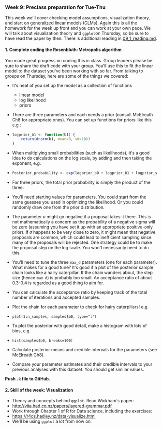 ### Week 9: Preclass preparation for Tue-Thu

This week we'll cover checking model assumptions, visualization theory, and start on generalized linear models (GLMs). Again this is all the homework for the week up front and you can work at your own pace. We will talk about visualization theory and `ggplot`on Thursday, so be sure to have read the paper by then. There is additional reading in [09_1_reading.md](09_1_reading.md).



#### 1. Complete coding the Rosenbluth-Metropolis algorithm

You made great progress on coding this in class. Group leaders please be sure to share the draft code with your group. You'll use this to fit the linear model to the dataset you've been working with so far. From talking to groups on Thursday, here are some of the things we covered:

* It's neat of you set up the model as a collection of functions

  * linear model
  * log likelihood
  * priors

* There are three parameters and each needs a prior (consult McElreath Ch8 for appropriate ones). You can set up functions for priors like this e.g.:

* ```R
  logprior_b1 <- function(b1) {
      return(dnorm(b1, mean=0, sd=10))
  }
  ```

* When multiplying small probabilities (such as likelihoods), it's a good idea to do calculations on the log scale, by adding and then taking the exponent, e.g.

* ```R
  Posterior_probability <- exp(logprior_b0 + logprior_b1 + logprior_sigma + log_likelihood)
  ```

* For three priors, the total prior probability is simply the product of the three.

* You'll need starting values for parameters. You could start from the same guesses you used in optimizing the likelihood. Or you could randomly draw one from the prior distribution.

* The parameter $\sigma$ might go negative if a proposal takes it there. This is not mathematically a concern as the probability of a negative sigma will be zero (assuming you have set it up with an appropriate positive-only prior). If $\sigma$ happens to be very close to zero, it might mean that negative proposals are common, which could lead to inefficient sampling since many of the proposals will be rejected. One strategy could be to make the proposal step on the log scale. You won't necessarily need to do this.

* You'll need to tune the three `max_d` parameters (one for each parameter). What makes for a good tune? It's good if a plot of the posterior sample chain looks like a hairy caterpillar. If the chain wanders about, the step size (hence `max_d`) is probably too small. An acceptance ratio of about 0.3-0.4 is regarded as a good thing to aim for.

* You can calculate the acceptance ratio by keeping track of the total number of iterations and accepted samples.

* Plot the chain for each parameter to check for hairy caterpillars! e.g.

* ```
  plot(1:n_samples, samples$b0, type="l")
  ```

* To plot the posterior with good detail, make a histogram with lots of bins, e.g.

* ```
  hist(samples$b0, breaks=100)
  ```

* Calculate posterior means and credible intervals for the parameters (see McElreath Ch8).

* Compare your parameter estimates and their credible intervals to your previous analyses with this dataset. You should get similar values.

**Push `.R`  file to GitHub.**



#### 2. Skill of the week: Visualization

* Theory and concepts behind `ggplot`. Read Wickham's paper:
* http://vita.had.co.nz/papers/layered-grammar.pdf
* Work through Chapter 1 of R for Data science, including the exercises:
* https://r4ds.hadley.nz/data-visualize.html
* We'll be using `ggplot` a lot from now on.
